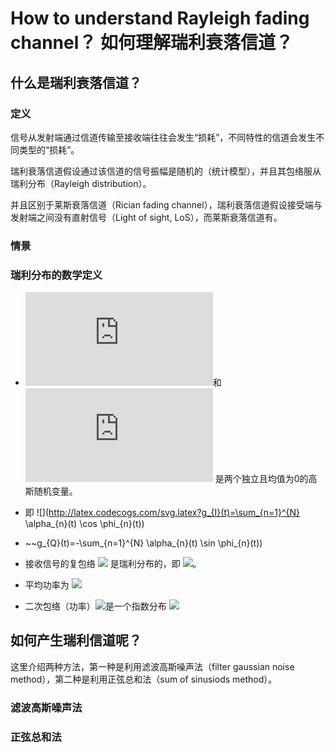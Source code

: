 

# How to understand Rayleigh fading channel？ 如何理解瑞利衰落信道？

## 什么是瑞利衰落信道？
### 定义
信号从发射端通过信道传输至接收端往往会发生“损耗”，不同特性的信道会发生不同类型的“损耗”。

瑞利衰落信道假设通过该信道的信号振幅是随机的（统计模型），并且其包络服从瑞利分布（Rayleigh distribution）。

并且区别于莱斯衰落信道（Rician fading channel），瑞利衰落信道假设接受端与发射端之间没有直射信号（Light of sight, LoS），而莱斯衰落信道有。

### 情景

### 瑞利分布的数学定义

* ![](http://latex.codecogs.com/svg.latex?g_I(t))和 ![](http://latex.codecogs.com/svg.latex?g_Q(t)) 是两个独立且均值为0的高斯随机变量。

* 即 ![](http://latex.codecogs.com/svg.latex?g_{I}(t)=\sum_{n=1}^{N} \alpha_{n}(t) \cos \phi_{n}(t))
* ~~g_{Q}(t)=-\sum_{n=1}^{N} \alpha_{n}(t) \sin \phi_{n}(t))

* 接收信号的复包络 ![](http://latex.codecogs.com/svg.latex?\alpha(t)=|g(t)|) 是瑞利分布的，即 ![](http://latex.codecogs.com/svg.latex?p_{\alpha}(x)=\frac{x}{\sigma^{x}}exp(-\frac{x^2}{2\sigma^2}),x\geq0)。

* 平均功率为 ![](http://latex.codecogs.com/svg.latex?E[\alpha^2]=\Omega_p=2\sigma^2)

* 二次包络（功率）![](http://latex.codecogs.com/svg.latex?\alpha(t)^2=|g(t)|^2)是一个指数分布 ![](http://latex.codecogs.com/svg.latex?\frac{1}{\Omega_p}exp[-\frac{x}{\Omega}] )

## 如何产生瑞利信道呢？

这里介绍两种方法，第一种是利用滤波高斯噪声法（filter gaussian noise method），第二种是利用正弦总和法（sum of sinusiods method）。

### 滤波高斯噪声法


### 正弦总和法


